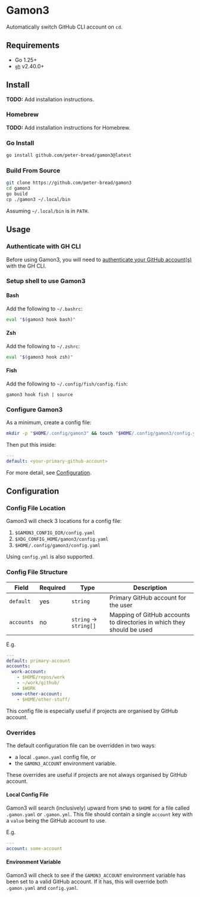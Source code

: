 # Gamon3

Automatically switch GitHub CLI account on `cd`.

## Requirements

- Go 1.25+
- [`gh`](https://cli.github.com/) v2.40.0+

## Install

**TODO:** Add installation instructions.

### Homebrew

**TODO:** Add installation instructions for Homebrew.

### Go Install

```bash
go install github.com/peter-bread/gamon3@latest
```

### Build From Source

```bash
git clone https://github.com/peter-bread/gamon3
cd gamon3
go build
cp ./gamon3 ~/.local/bin
```

Assuming `~/.local/bin` is in `PATH`.

## Usage

### Authenticate with GH CLI

Before using Gamon3, you will need to [authenticate your GitHub
account(s)](https://cli.github.com/manual/gh_auth_login) with the GH CLI.

### Setup shell to use Gamon3

#### Bash

Add the following to `~/.bashrc`:

```bash
eval "$(gamon3 hook bash)"
```

#### Zsh

Add the following to `~/.zshrc`:

```bash
eval "$(gamon3 hook zsh)"
```

#### Fish

Add the following to `~/.config/fish/config.fish`:

```fish
gamon3 hook fish | source
```

### Configure Gamon3

As a minimum, create a config file:

```bash
mkdir -p "$HOME/.config/gamon3" && touch "$HOME/.config/gamon3/config.yaml"
```

Then put this inside:

```yaml
---
default: <your-primary-github-account>
```

For more detail, see [Configuration](#configuration).

## Configuration

### Config File Location

Gamon3 will check 3 locations for a config file:

1. `$GAMON3_CONFIG_DIR/config.yaml`
1. `$XDG_CONFIG_HOME/gamon3/config.yaml`
1. `$HOME/.config/gamon3/config.yaml`

Using `config.yml` is also supported.

### Config File Structure

| Field      | Required | Type                   | Description                                                            |
| ---------- | -------- | ---------------------- | ---------------------------------------------------------------------- |
| `default`  | yes      | `string`               | Primary GitHub account for the user                                    |
| `accounts` | no       | `string` -> `string[]` | Mapping of GitHub accounts to directories in which they should be used |

E.g.

```yaml
---
default: primary-account
accounts:
  work-account:
    - $HOME/repos/work
    - ~/work/github/
    - $WORK
  some-other-account:
    - $HOME/other-stuff/
```

This config file is especially useful if projects are organised by GitHub
account.

### Overrides

The default configuration file can be overridden in two ways:

- a local `.gamon.yaml` config file, or
- the `GAMON3_ACCOUNT` environment variable.

These overrides are useful if projects are not always organised by GitHub
account.

#### Local Config File

Gamon3 will search (inclusively) upward from `$PWD` to `$HOME` for a file
called `.gamon.yaml` or `.gamon.yml`. This file should contain a single
`account` key with a `value` being the GitHub account to use.

E.g.

```yaml
---
account: some-account
```

#### Environment Variable

Gamon3 will check to see if the `GAMON3_ACCOUNT` environment variable has been
set to a valid GitHub account. If it has, this will override both `.gamon.yaml`
and `config.yaml`.
